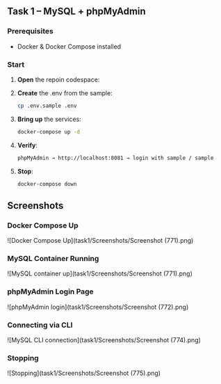 ## Task 1 – MySQL + phpMyAdmin

### Prerequisites

- Docker & Docker Compose installed

### Start

1. **Open** the repoin codespace:

2. **Create** the .env from the sample:
   ```bash
   cp .env.sample .env

3. **Bring up** the services:
   ```bash
   docker-compose up -d

4. **Verify**:
   ```bash
   phpMyAdmin → http://localhost:8081 → login with sample / sample

5. **Stop**:
   ```bash
   docker-compose down


## Screenshots

### Docker Compose Up
![Docker Compose Up](task1/Screenshots/Screenshot (771).png)

### MySQL Container Running
![MySQL container up](task1/Screenshots/Screenshot (771).png)

### phpMyAdmin Login Page
![phpMyAdmin login](task1/Screenshots/Screenshot (772).png)

### Connecting via CLI
![MySQL CLI connection](task1/Screenshots/Screenshot (774).png)

### Stopping
![Stopping](task1/Screenshots/Screenshot (775).png)
